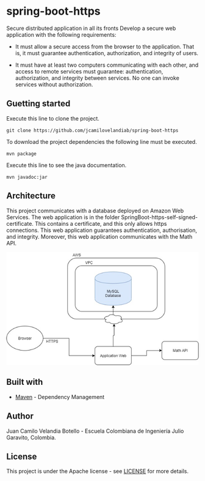# spring-boot-https

Secure distributed application in all its fronts
Develop a secure web application with the following requirements:

- It must allow a secure access from the browser to the application. That is, it must guarantee authentication, authorization, and integrity of users.

- It must have at least two computers communicating with each other, and access to remote services must guarantee: authentication, authorization, and integrity between services. No one can invoke services without authorization.

## Guetting started

Execute this line to clone the project.
```
git clone https://github.com/jcamilovelandiab/spring-boot-https
```

To download the project dependencies the following line must be executed.
```
mvn package
```

Execute this line to see the java documentation.
```
mvn javadoc:jar
```

## Architecture

This project communicates with a database deployed on Amazon Web Services.
The web application is in the folder SpringBoot-https-self-signed-certificate.
This contains a certificate, and this only allows https connections. This web application guarantees authentication, authorisation, and integrity. Moreover, this web application communicates with the Math API.

![](https://github.com/jcamilovelandiab/spring-boot-https/blob/master/images/Diagrama%20Arquitectural.jpg)

## Built with

* [Maven](https://maven.apache.org/) - Dependency Management

## Author

Juan Camilo Velandia Botello - Escuela Colombiana de Ingeniería Julio Garavito, Colombia.

## License

This project is under the Apache license - see [LICENSE](LICENSE.md) for more details.
